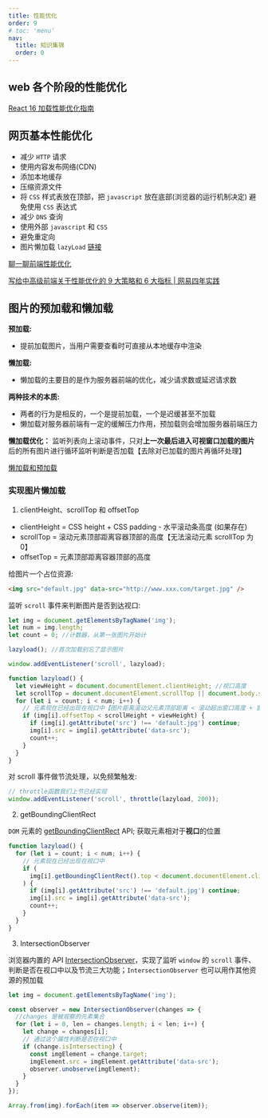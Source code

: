```yaml
---
title: 性能优化
order: 9
# toc: 'menu'
nav:
  title: 知识集锦
  order: 0
---
```


## web 各个阶段的性能优化

[React 16 加载性能优化指南](https://mp.weixin.qq.com/s/XSvhOF_N0VbuOKStwi0IYw)

## 网页基本性能优化

- 减少 `HTTP` 请求
- 使用内容发布网络(CDN)
- 添加本地缓存
- 压缩资源文件
- 将 `CSS` 样式表放在顶部，把 `javascript` 放在底部(浏览器的运行机制决定) 避免使用 `CSS` 表达式
- 减少 `DNS` 查询
- 使用外部 `javascript` 和 `CSS`
- 避免重定向
- 图片懒加载 `lazyLoad` [链接](https://q.shanyue.tech/fe/html/1.html)

[聊一聊前端性能优化](https://juejin.cn/post/6911472693405548557)

[写给中高级前端关于性能优化的 9 大策略和 6 大指标 | 网易四年实践](https://juejin.cn/post/6981673766178783262)

## 图片的预加载和懒加载

**预加载:**

- 提前加载图片，当用户需要查看时可直接从本地缓存中渲染

**懒加载:**

- 懒加载的主要目的是作为服务器前端的优化，减少请求数或延迟请求数

**两种技术的本质:**

- 两者的行为是相反的，一个是提前加载，一个是迟缓甚至不加载
- 懒加载对服务器前端有一定的缓解压力作用，预加载则会增加服务器前端压力

**懒加载优化：**
监听列表向上滚动事件，只对**上一次最后进入可视窗口加载的图片**后的所有图片进行循环监听判断是否加载【去除对已加载的图片再循环处理】

[懒加载和预加载](https://juejin.cn/post/6844903614138286094)

### 实现图片懒加载

1. clientHeight、scrollTop 和 offsetTop

- clientHeight = CSS height + CSS padding - 水平滚动条高度 (如果存在)
- scrollTop = 滚动元素顶部距离容器顶部的高度【无法滚动元素 scrollTop 为 0】
- offsetTop = 元素顶部距离容器顶部的高度

给图片一个占位资源:

```html
<img src="default.jpg" data-src="http://www.xxx.com/target.jpg" />
```

监听 `scroll` 事件来判断图片是否到达视口:

```js
let img = document.getElementsByTagName('img');
let num = img.length;
let count = 0; //计数器，从第一张图片开始计

lazyload(); //首次加载别忘了显示图片

window.addEventListener('scroll', lazyload);

function lazyload() {
  let viewHeight = document.documentElement.clientHeight; //视口高度
  let scrollTop = document.documentElement.scrollTop || document.body.scrollTop; //滚动条卷去的高度
  for (let i = count; i < num; i++) {
    // 元素现在已经出现在视口中【图片距离滚动父元素顶部距离 < 滚动超出窗口高度 + 窗口高度】
    if (img[i].offsetTop < scrollHeight + viewHeight) {
      if (img[i].getAttribute('src') !== 'default.jpg') continue;
      img[i].src = img[i].getAttribute('data-src');
      count++;
    }
  }
}
```

对 scroll 事件做节流处理，以免频繁触发:

```js
// throttle函数我们上节已经实现
window.addEventListener('scroll', throttle(lazyload, 200));
```

2. getBoundingClientRect

`DOM` 元素的 [getBoundingClientRect](https://developer.mozilla.org/zh-CN/docs/Web/API/Element/getBoundingClientRect) API; 获取元素相对于**视口**的位置

```js
function lazyload() {
  for (let i = count; i < num; i++) {
    // 元素现在已经出现在视口中
    if (
      img[i].getBoundingClientRect().top < document.documentElement.clientHeight
    ) {
      if (img[i].getAttribute('src') !== 'default.jpg') continue;
      img[i].src = img[i].getAttribute('data-src');
      count++;
    }
  }
}
```

3. IntersectionObserver

浏览器内置的 API [IntersectionObserver](https://developer.mozilla.org/zh-CN/docs/Web/API/IntersectionObserver)，实现了监听 `window` 的 `scroll` 事件、判断是否在视口中以及节流三大功能；`IntersectionObserver` 也可以用作其他资源的预加载

```js
let img = document.getElementsByTagName('img');

const observer = new IntersectionObserver(changes => {
  //changes 是被观察的元素集合
  for (let i = 0, len = changes.length; i < len; i++) {
    let change = changes[i];
    // 通过这个属性判断是否在视口中
    if (change.isIntersecting) {
      const imgElement = change.target;
      imgElement.src = imgElement.getAttribute('data-src');
      observer.unobserve(imgElement);
    }
  }
});

Array.from(img).forEach(item => observer.observe(item));
```
